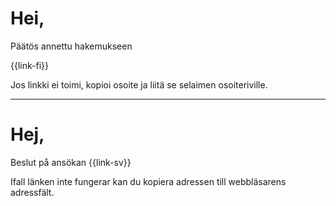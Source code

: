 # Hei,

P&auml;&auml;t&ouml;s annettu hakemukseen

{{link-fi}}

Jos linkki ei toimi, kopioi osoite ja liit&auml; se selaimen osoiteriville.

---

# Hej,

Beslut p&aring; ans&ouml;kan {{link-sv}}

Ifall l&auml;nken inte fungerar kan du kopiera adressen till webbl&auml;sarens adressf&auml;lt.

